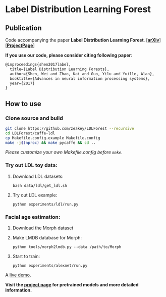 # Label Distribution Learning Forest
## Publication
Code accompanying the paper **Label Distribution Learning Forest**. [[**arXiv**]](https://arxiv.org/abs/1702.06086)  [[**ProjectPage**]](http://zhaok.xyz/ldlf)

**If you use our code, please consider citing following paper**:

```latex
@inproceedings{shen2017label,
  title={Label Distribution Learning Forests},
  author={Shen, Wei and Zhao, Kai and Guo, Yilu and Yuille, Alan},
  booktitle={Advances in neural information processing systems},
  year={2017}
}
```

## How to use
### Clone source and build
```bash
git clone https://github.com/zeakey/LDLForest --recursive
cd LDLForest/caffe-ldl
cp Makefile.config.example Makefile.config
make -j$(nproc) && make pycaffe && cd ..
```

*Please customize your own Makefile.config before `make`*.

### Try out LDL toy data:

1. Download LDL datasets:

    `bash data/ldl/get_ldl.sh`

2. Try out LDL example:

    `python experiments/ldl/run.py`

### Facial age estimation:
1. Download the Morph dataset

2. Make LMDB database for Morph:

    `python tools/morph2lmdb.py --data /path/to/Morph`

3. Start to train:

    `python experiments/alexnet/run.py`

A [live demo](https://github.com/zeakey/LDLForest/blob/master/demo.ipynb).

**Visit the [project page](http://kaiz.xyz/ldlf) for pretrained models and more detailed information.**


